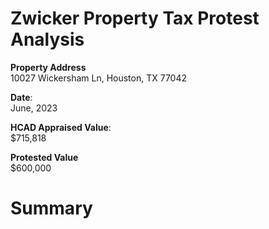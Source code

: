 # Zwicker Property Tax Protest Analysis
**Property Address**  
10027 Wickersham Ln, Houston, TX 77042  

**Date**:  
June, 2023  

**HCAD Appraised Value**:  
$715,818

**Protested Value**  
$600,000

# Summary

